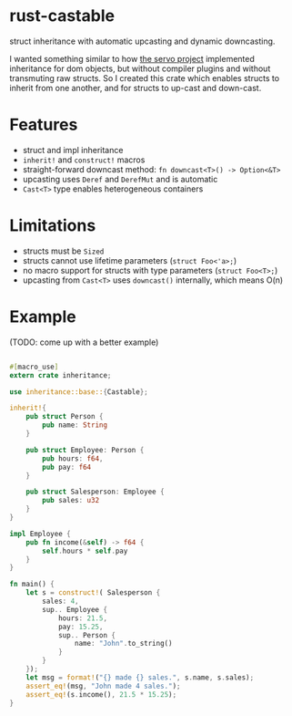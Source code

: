 # rust-castable
struct inheritance with automatic upcasting and dynamic downcasting.

I wanted something similar to how [the servo project](https://github.com/servo/servo/blob/master/components/script/dom/bindings/inheritance.rs) implemented inheritance for dom objects, but without compiler plugins and without transmuting raw structs. So I created this crate which enables structs to inherit from one another, and for structs to up-cast and down-cast.

# Features

 - struct and impl inheritance
 - `inherit!` and `construct!` macros
 - straight-forward downcast method: `fn downcast<T>() -> Option<&T>`
 - upcasting uses `Deref` and `DerefMut` and is automatic
 - `Cast<T>` type enables heterogeneous containers

# Limitations

 - structs must be `Sized`
 - structs cannot use lifetime parameters (`struct Foo<'a>;`)
 - no macro support for structs with type parameters (`struct Foo<T>;`)
 - upcasting from `Cast<T>` uses `downcast()` internally, which means O(n)

# Example

(TODO: come up with a better example)

```rust

#[macro_use]
extern crate inheritance;

use inheritance::base::{Castable};

inherit!{
    pub struct Person {
        pub name: String
    }

    pub struct Employee: Person {
        pub hours: f64,
        pub pay: f64
    }

    pub struct Salesperson: Employee {
        pub sales: u32
    }
}

impl Employee {
    pub fn income(&self) -> f64 {
        self.hours * self.pay
    }
}

fn main() {
    let s = construct!( Salesperson {
        sales: 4,
        sup.. Employee {
            hours: 21.5,
            pay: 15.25,
            sup.. Person {
                name: "John".to_string()
            }
        }
    });
    let msg = format!("{} made {} sales.", s.name, s.sales);
    assert_eq!(msg, "John made 4 sales.");
    assert_eq!(s.income(), 21.5 * 15.25);
}
```
